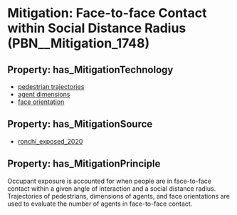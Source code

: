 # Mitigation: __Face-to-face Contact within Social Distance Radius__ (PBN__Mitigation_1748)

## Property: has_MitigationTechnology

* [pedestrian trajectories](../Technology/PBN__Technology_4043)
* [agent dimensions](../Technology/PBN__Technology_4044)
* [face orientation](../Technology/PBN__Technology_4045)

## Property: has_MitigationSource

* [ronchi_exposed_2020](../Article/PBN__Article_3)

## Property: has_MitigationPrinciple

Occupant exposure is accounted for when people are in face-to-face contact within a given angle of interaction and a social distance radius. Trajectories of pedestrians, dimensions of agents, and face orientations are used to evaluate the number of agents in face-to-face contact.

